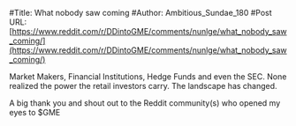 #Title: What nobody saw coming
#Author: Ambitious_Sundae_180
#Post URL: [https://www.reddit.com/r/DDintoGME/comments/nunlge/what_nobody_saw_coming/](https://www.reddit.com/r/DDintoGME/comments/nunlge/what_nobody_saw_coming/)


Market Makers, Financial Institutions, Hedge Funds and even the SEC.  None realized the power the retail investors carry.  The landscape has changed.

A big thank you and shout out to the Reddit community(s) who opened my eyes to $GME